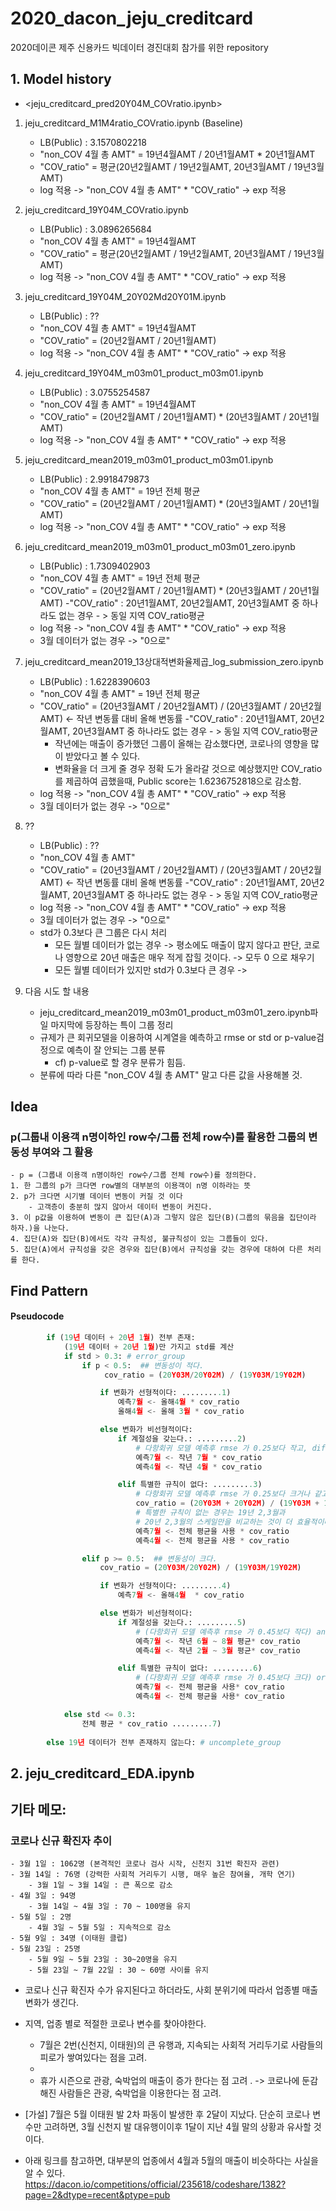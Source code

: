 # 2020_dacon_jeju_creditcard
2020데이콘 제주 신용카드 빅데이터  경진대회 참가를 위한 repository

## 1. Model history
* <jeju_creditcard_pred20Y04M_COVratio.ipynb>

1. jeju_creditcard_M1M4ratio_COVratio.ipynb (Baseline)
    - LB(Public) : 3.1570802218
    - "non_COV 4월 총 AMT" = 19년4월AMT / 20년1월AMT * 20년1월AMT
    - "COV_ratio" = 평균(20년2월AMT / 19년2월AMT, 20년3월AMT / 19년3월AMT)
    - log 적용 ->  "non_COV 4월 총 AMT" * "COV_ratio" -> exp 적용
    
2. jeju_creditcard_19Y04M_COVratio.ipynb
    - LB(Public) : 3.0896265684
    - "non_COV 4월 총 AMT" = 19년4월AMT
    - "COV_ratio" = 평균(20년2월AMT / 19년2월AMT, 20년3월AMT / 19년3월AMT)
    - log 적용 ->  "non_COV 4월 총 AMT" * "COV_ratio" -> exp 적용

3. jeju_creditcard_19Y04M_20Y02Md20Y01M.ipynb
    - LB(Public) : ??
    - "non_COV 4월 총 AMT" = 19년4월AMT
    - "COV_ratio" = (20년2월AMT / 20년1월AMT)
    - log 적용 ->  "non_COV 4월 총 AMT" * "COV_ratio" -> exp 적용

4. jeju_creditcard_19Y04M_m03m01_product_m03m01.ipynb
    - LB(Public) : 3.0755254587
    - "non_COV 4월 총 AMT" = 19년4월AMT
    - "COV_ratio" = (20년2월AMT / 20년1월AMT) * (20년3월AMT / 20년1월AMT)
    - log 적용 ->  "non_COV 4월 총 AMT" * "COV_ratio" -> exp 적용

5. jeju_creditcard_mean2019_m03m01_product_m03m01.ipynb
    - LB(Public) : 2.9918479873
    - "non_COV 4월 총 AMT" = 19년 전체 평균
    - "COV_ratio" = (20년2월AMT / 20년1월AMT) * (20년3월AMT / 20년1월AMT)
    - log 적용 ->  "non_COV 4월 총 AMT" * "COV_ratio" -> exp 적용

6. jeju_creditcard_mean2019_m03m01_product_m03m01_zero.ipynb
    - LB(Public) : 1.7309402903
    - "non_COV 4월 총 AMT" = 19년 전체 평균
    - "COV_ratio" = (20년2월AMT / 20년1월AMT) * (20년3월AMT / 20년1월AMT)
        -"COV_ratio" : 20년1월AMT, 20년2월AMT, 20년3월AMT 중 하나라도 없는 경우 - > 동일 지역 COV_ratio평균
    - log 적용 ->  "non_COV 4월 총 AMT" * "COV_ratio" -> exp 적용
    - 3월 데이터가 없는 경우 -> "0으로"


7. jeju_creditcard_mean2019_13상대적변화율제곱_log_submission_zero.ipynb
    - LB(Public) : 1.6228390603
    - "non_COV 4월 총 AMT" = 19년 전체 평균
    - "COV_ratio" = (20년3월AMT / 20년2월AMT) / (20년3월AMT / 20년2월AMT) <-  작년 변동률 대비 올해 변동률
        -"COV_ratio" : 20년1월AMT, 20년2월AMT, 20년3월AMT 중 하나라도 없는 경우 - > 동일 지역 COV_ratio평균
        - 작년에는 매출이 증가했던 그룹이 올해는 감소했다면, 코로나의 영향을 많이 받았다고 볼 수 있다.  
        - 변화율을 더 크게 줄 경우 정확 도가 올라갈 것으로 예상했지만 COV_ratio를 제곱하여 곱했을때, Public score는 1.6236752818으로 감소함.
    - log 적용 ->  "non_COV 4월 총 AMT" * "COV_ratio" -> exp 적용
    - 3월 데이터가 없는 경우 -> "0으로"

8. ??
    - LB(Public) : ??
    - "non_COV 4월 총 AMT"
    - "COV_ratio" = (20년3월AMT / 20년2월AMT) / (20년3월AMT / 20년2월AMT) <-  작년 변동률 대비 올해 변동률
        -"COV_ratio" : 20년1월AMT, 20년2월AMT, 20년3월AMT 중 하나라도 없는 경우 - > 동일 지역 COV_ratio평균
    - log 적용 ->  "non_COV 4월 총 AMT" * "COV_ratio" -> exp 적용
    - 3월 데이터가 없는 경우 -> "0으로"
    - std가 0.3보다 큰 그룹은 다시 처리
        - 모든 월별 데이터가 없는 경우 -> 평소에도 매출이 많지 않다고 판단, 코로나 영향으로 20년 매출은 매우 적게 잡힐 것이다. -> 모두 0 으로 채우기
        - 모든 월별 데이터가 있지만 std가 0.3보다 큰 경우 -> 


7. 다음 시도 할 내용
    - jeju_creditcard_mean2019_m03m01_product_m03m01_zero.ipynb파일 마지막에 등장하는 특이 그룹 정리
    - 규제가 큰 회귀모델을 이용하여 시계열을 예측하고 rmse or std or p-value검정으로 예측이 잘 안되는 그룹 분류
        - cf) p-value로 할 경우 분류가 힘듬.
    - 분류에 따라 다른 "non_COV 4월 총 AMT" 말고 다른 값을 사용해볼 것.

## Idea
### p(그룹내 이용객 n명이하인 row수/그룹 전체 row수)를 활용한 그룹의 변동성 부여와 그 활용
    - p = (그룹내 이용객 n명이하인 row수/그룹 전체 row수)를 정의한다.  
    1. 한 그룹의 p가 크다면 row별의 대부분의 이용객이 n명 이하라는 뜻  
    2. p가 크다면 시기별 데이터 변동이 커질 것 이다  
        - 고객층이 충분히 많지 않아서 데이터 변동이 커진다.
    3. 이 p값을 이용하여 변동이 큰 집단(A)과 그렇지 않은 집단(B)(그룹의 묶음을 집단이라 하자.)을 나눈다.  
    4. 집단(A)와 집단(B)에서도 각각 규칙성, 불규칙성이 있는 그룹들이 있다.  
    5. 집단(A)에서 규칙성을 갖은 경우와 집단(B)에서 규칙성을 갖는 경우에 대하여 다른 처리를 한다.  
## Find Pattern
#### Pseudocode
```python
        if (19년 데이터 + 20년 1월) 전부 존재:
            (19년 데이터 + 20년 1월)만 가지고 std를 계산
            if std > 0.3: # error_group
                if p < 0.5:  ## 변동성이 적다.
                     cov_ratio = (20Y03M/20Y02M) / (19Y03M/19Y02M)

                    if 변화가 선형적이다: .........1)
                        예측7월 <- 올해4월 * cov_ratio
                        올해4월 <- 올해 3월 * cov_ratio

                    else 변화가 비선형적이다:
                        if 계절성을 갖는다.: .........2)
                            # 다항회귀 모델 예측후 rmse 가 0.25보다 작고, diff_per가 25%미만일 경우
                            예측7월 <- 작년 7월 * cov_ratio
                            예측4월 <- 작년 4월 * cov_ratio

                        elif 특별한 규칙이 없다: .........3)
                            # 다항회귀 모델 예측후 rmse 가 0.25보다 크거나 같고, diff_per가 25% 이상일 경우
                            cov_ratio = (20Y03M + 20Y02M) / (19Y03M + 19Y02M)
                            # 특별한 규칙이 없는 경우는 19년 2,3월과
                            # 20년 2,3월의 스케일만을 비교하는 것이 더 효율적이다.
                            예측7월 <- 전체 평균을 사용 * cov_ratio
                            예측4월 <- 전체 평균을 사용 * cov_ratio

                elif p >= 0.5:  ## 변동성이 크다.
                    cov_ratio = (20Y03M/20Y02M) / (19Y03M/19Y02M)

                    if 변화가 선형적이다: .........4)
                        예측7월 <- 올해4월  * cov_ratio

                    else 변화가 비선형적이다:
                        if 계절성을 갖는다.: .........5)
                            # (다항회귀 모델 예측후 rmse 가 0.45보다 작다) and (diff_per가 30%미만이다)
                            예측7월 <- 작년 6월 ~ 8월 평균* cov_ratio
                            예측4월 <- 작년 2월 ~ 3월 평균* cov_ratio

                        elif 특별한 규칙이 없다: .........6)
                            # (다항회귀 모델 예측후 rmse 가 0.45보다 크다) or (diff_per가 30% 이상이다)
                            예측7월 <- 전체 평균을 사용* cov_ratio
                            예측4월 <- 전체 평균을 사용* cov_ratio

            else std <= 0.3:
                전체 평균 * cov_ratio .........7)
                
        else 19년 데이터가 전부 존재하지 않는다: # uncomplete_group
```




## 2. jeju_creditcard_EDA.ipynb


## 기타 메모:
### 코로나 신규 확진자 추이
    - 3월 1일 : 1062명 (본격적인 코로나 검사 시작, 신천지 31번 확진자 관련)
    - 3월 14일 : 76명 (강력한 사회적 거리두기 시행, 매우 높은 참여율, 개학 연기)
        - 3월 1일 ~ 3월 14일 : 큰 폭으로 감소
    - 4월 3일 : 94명
        - 3월 14일 ~ 4월 3일 : 70 ~ 100명을 유지
    - 5월 5일 : 2명
        - 4월 3일 ~ 5월 5일 : 지속적으로 감소
    - 5월 9일 : 34명 (이태원 클럽)
    - 5월 23일 : 25명 
        - 5월 9일 ~ 5월 23일 : 30~20명을 유지
        - 5월 23일 ~ 7월 22일 : 30 ~ 60명 사이를 유지


* 코로나 신규 확진자 수가 유지된다고 하더라도, 사회 분위기에 따라서 업종별 매출 변화가 생긴다.
* 지역, 업종 별로 적절한 코로나 변수를 찾아야한다.
    - 7월은 2번(신천지, 이태원)의 큰 유행과, 지속되는 사회적 거리두기로 사람들의 피로가 쌓여있다는 점을 고려.
    - 
    - 휴가 시즌으로 관광, 숙박업의 매출이 증가 한다는 점 고려 .
        -> 코로나에 둔감해진 사람들은 관광, 숙박업을 이용한다는 점 고려.
* [가설] 7월은 5월 이태원 발 2차 파동이 발생한 후 2달이 지났다. 단순히 코로나 변수만 고려하면, 3월 신천지 발 대유행이이후 1달이 지난 4월 말의 상황과 유사할 것이다.


* 아래 링크를 참고하면, 대부분의 업종에서 4월과 5월의 매출이 비슷하다는 사실을 알 수 있다.
https://dacon.io/competitions/official/235618/codeshare/1382?page=2&dtype=recent&ptype=pub

